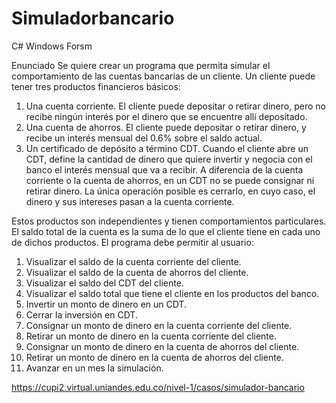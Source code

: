 # Simuladorbancario
C# Windows Forsm

Enunciado
Se quiere crear un programa que permita simular el comportamiento de las cuentas bancarias de un cliente. Un cliente puede tener tres productos financieros básicos:

1. Una cuenta corriente. El cliente puede depositar o retirar dinero, pero no recibe ningún interés por el dinero que se encuentre allí depositado.
2. Una cuenta de ahorros. El cliente puede depositar o retirar dinero, y recibe un interés mensual del 0.6% sobre el saldo actual.  
3. Un certificado de depósito a término CDT. Cuando el cliente abre un CDT, define la cantidad de dinero que quiere invertir y negocia con el banco el interés mensual que va a recibir. A diferencia de la cuenta corriente o la cuenta de ahorros, en un CDT no se puede consignar ni retirar dinero. La única operación posible es cerrarlo, en cuyo caso, el dinero y sus intereses pasan a la cuenta corriente.

Estos productos son independientes y tienen comportamientos particulares. El saldo total de la cuenta es la suma de lo que el cliente tiene en cada uno de dichos productos.
El programa debe permitir al usuario:

1. Visualizar el saldo de la cuenta corriente del cliente.
2. Visualizar el saldo de la cuenta de ahorros del cliente.
3. Visualizar el saldo del CDT del cliente.
4. Visualizar el saldo total que tiene el cliente en los productos del banco.
5. Invertir un monto de dinero en un CDT.
6. Cerrar la inversión en CDT.
7. Consignar un monto de dinero en la cuenta corriente del cliente.
8. Retirar un monto de dinero en la cuenta corriente del cliente.
9. Consignar un monto de dinero en la cuenta de ahorros del cliente.
10. Retirar un monto de dinero en la cuenta de ahorros del cliente.
11. Avanzar en un mes la simulación.

https://cupi2.virtual.uniandes.edu.co/nivel-1/casos/simulador-bancario
